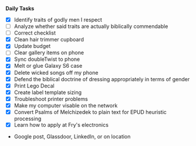 **Daily Tasks**

- [X] Identify traits of godly men I respect
- [ ] Analyze whether said traits are actually biblically commendable
- [ ] Correct checklist
- [X] Clean hair trimmer cupboard
- [X] Update budget
- [ ] Clear gallery items on phone
- [X] Sync doubleTwist to phone
- [X] Melt or glue Galaxy S6 case
- [X] Delete wicked songs off my phone
- [X] Defend the biblical doctrine of dressing appropriately in terms of gender
- [X] Print Lego Decal
- [X] Create label template sizing
- [X] Troubleshoot printer problems
- [X] Make my computer visable on the network
- [X] Convert Psalms of Melchizedek to plain text for EPUD heuristic processing
- [X] Learn how to apply at Fry's electronics
- Google post, Glassdoor, LinkedIn, or on location